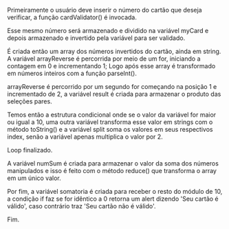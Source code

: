 Primeiramente o usuário deve inserir o número do cartão que deseja verificar, a função cardValidator() é invocada.

Esse mesmo número será armazenado e dividido na variável myCard e depois armazenado e invertido pela variável para ser validado.

É criada então um array dos números invertidos do cartão, ainda em string. A variável arrayReverse é percorrida por meio de um for, iniciando a contagem em 0 e incrementando 1; Logo após esse array é transformado em números inteiros com a função parseInt().

arrayReverse é percorrido por um segundo for começando na posição 1 e incrementado de 2, a variável result é criada para armazenar o produto das seleções pares.

Temos então a estrutura condicional onde se o valor da variável for maior ou igual a 10, uma outra variável transforma esse valor em strings com o método toString() e a variável split soma os valores em seus respectivos index, senão a variável apenas multiplica o valor por 2.

Loop finalizado.

A variável numSum é criada para armazenar o valor da soma dos números manipulados e isso é feito com o método reduce() que transforma o array em um único valor.

Por fim, a variável somatoria é criada para receber o resto do módulo de 10, a condição if faz se for idêntico a 0 retorna um alert dizendo 'Seu cartão é válido', caso contrário traz 'Seu cartão não é válido'.

Fim.
